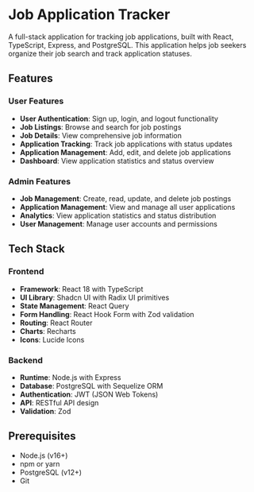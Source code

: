 # Job Application Tracker

A full-stack application for tracking job applications, built with React, TypeScript, Express, and PostgreSQL. This application helps job seekers organize their job search and track application statuses.

## Features

### User Features
- **User Authentication**: Sign up, login, and logout functionality
- **Job Listings**: Browse and search for job postings
- **Job Details**: View comprehensive job information
- **Application Tracking**: Track job applications with status updates
- **Application Management**: Add, edit, and delete job applications
- **Dashboard**: View application statistics and status overview

### Admin Features
- **Job Management**: Create, read, update, and delete job postings
- **Application Management**: View and manage all user applications
- **Analytics**: View application statistics and status distribution
- **User Management**: Manage user accounts and permissions

## Tech Stack

### Frontend
- **Framework**: React 18 with TypeScript
- **UI Library**: Shadcn UI with Radix UI primitives
- **State Management**: React Query
- **Form Handling**: React Hook Form with Zod validation
- **Routing**: React Router
- **Charts**: Recharts
- **Icons**: Lucide Icons

### Backend
- **Runtime**: Node.js with Express
- **Database**: PostgreSQL with Sequelize ORM
- **Authentication**: JWT (JSON Web Tokens)
- **API**: RESTful API design
- **Validation**: Zod

## Prerequisites

- Node.js (v16+)
- npm or yarn
- PostgreSQL (v12+)
- Git

